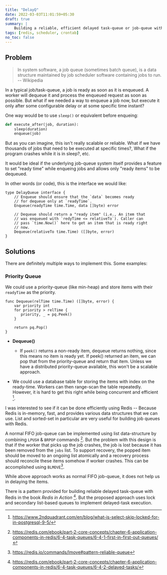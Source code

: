 ```yaml
---
title: "DelayQ"
date: 2022-03-03T11:01:59+05:30
draft: true
summary: |
    Building a reliable, efficient delayed task-queue or job-queue with Redis.
tags: [redis, scheduler, crontab]
no_toc: false
---
```


## Problem 

> In system software, a job queue (sometimes batch queue), is a data structure maintained by job scheduler software containing jobs to run. -- Wikipedia

In a typical job/task-queue, a job is ready as soon as it is enqueued. A worker will dequeue it and process the enqueued request as soon as possible. But what if we needed a way to enqueue a job now, but execute it only after some configurable delay or at some specific time instant?

One way would be to use `sleep()` or equivalent before enqueing:

```python
def execute_after(job, duration):
    sleep(duration)
    enqueue(job)
```

But as you can imagine, this isn't really scalable or reliable. What if we have thousands of jobs that need to be executed at specific times?, What if the program crashes while it is in sleep?, etc.

It would be ideal if the underlying job-queue system itself provides a feature to set "ready time" while enqueing jobs and allows only "ready items" to be dequeued. 

In other words (or code), this is the interface we would like:

```golang
type DelayQueue interface {
    // Enqueue should ensure that the `data` becomes ready 
    // for dequeue only at `readyTime`.
    Enqueue(readyTime time.Time, data []byte) error

    // Dequeue should return a "ready item" (i.e., An item that
    // was enqueued with `redyTime <= relativeTo`). Caller can 
    // pass `time.Now()` here to get an item that is ready right
    // now.
    Dequeue(relativeTo time.Time) ([]byte, error)
}
```


## Solutions

There are definitely multiple ways to implement this. Some examples:


### Priority Queue

We could use a priority-queue (like min-heap) and store items with their `readyTime` as the 
priority. 

```golang
func Dequeue(relTime time.Time) ([]byte, error) {
    var priority int
    for priority > relTime {
       priority, _ = pq.Peek() 
    }

    return pq.Pop()
}
```

* **Dequeue()**
    * If `peek()` returns a non-ready item, dequeue returns nothing, since this means no item is ready yet. If peek() returned an item, we can pop that from the priority-queue and return that item. Unless we have a distributed priority-queue available, this won't be a scalable approach.

* We could use a database table for storing the items with index on the ready-time.
Workers can then range-scan the table repeatedly. However, it is hard to get this right while
being concurrent and efficient [^2].

I was interested to see if it can be done efficiently using Redis -- Because Redis is in-memory, fast, and provides various data structures that we can use. List and sorted-set in particular are very useful for building job queues with Redis.

A normal FIFO job-queue can be implemented using list data-structure by combining `LPUSH` &
`BRPOP` commands [^3]. But the problem with this design is that if the worker that picks up
the job crashes, the job is lost because it has been removed from the `jobs` list. To support
recovery, the popped item should be moved to an ongoing list atomically and a recovery process 
should reconcile these items somehow if worker crashes. This can be accomplished using `BLMOVE`[^4].

While above approach works as normal FIFO job-queue, it does not help us in delaying the items.

There is a pattern provided for building reliable delayed task-queue with Redis in the book
*Redis in Action* [^5]. But the proposed approach uses lock and secondary list-based queues to
implement delayed-task execution. 

[^1]: https://redis.io/topics/benchmarks
[^2]: https://www.2ndquadrant.com/en/blog/what-is-select-skip-locked-for-in-postgresql-9-5/
[^3]: https://redis.com/ebook/part-2-core-concepts/chapter-6-application-components-in-redis/6-4-task-queues/6-4-1-first-in-first-out-queues/
[^4]: https://redis.io/commands/lmove#pattern-reliable-queue
[^5]: https://redis.com/ebook/part-2-core-concepts/chapter-6-application-components-in-redis/6-4-task-queues/6-4-2-delayed-tasks/
